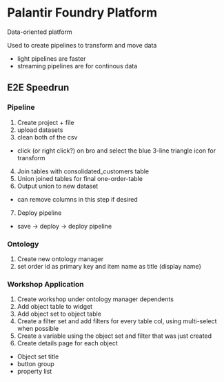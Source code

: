 # Palantir Foundry Platform

Data-oriented platform

Used to create pipelines to transform and move data
 - light pipelines are faster 
 - streaming pipelines are for continous data

## E2E Speedrun
### Pipeline
1. Create project + file
2. upload datasets
3. clean both of the csv
 - click (or right click?) on bro and select the blue 3-line triangle icon for transform
4. Join tables with consolidated_customers table
5. Union joined tables for final one-order-table
6. Output union to new dataset
 - can remove columns in this step if desired
7. Deploy pipeline
 - save -> deploy -> deploy pipeline

### Ontology
1. Create new ontology manager
2. set order id as primary key and item name as title (display name)

### Workshop Application
1. Create workshop under ontology manager dependents
2. Add object table to widget
3. Add object set to object table
4. Create a filter set and add filters for every table col, using multi-select when possible
5. Create a variable using the object set and filter that was just created
6. Create details page for each object
 - Object set title
 - button group
 - property list

